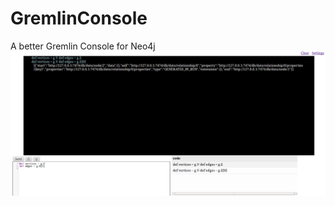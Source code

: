 GremlinConsole
==============

A better Gremlin Console for Neo4j
![Screenshot](/images/screenshot.png)
